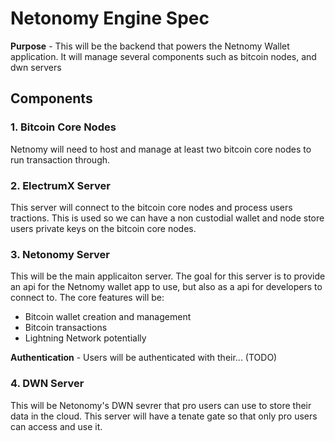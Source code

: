 # Netonomy Engine Spec

**Purpose** - This will be the backend that powers the Netnomy Wallet application. It will manage several components such as bitcoin nodes, and dwn servers

## Components

### 1. Bitcoin Core Nodes

Netnomy will need to host and manage at least two bitcoin core nodes to run transaction through.

### 2. ElectrumX Server

This server will connect to the bitcoin core nodes and process users tractions. This is used so we can have a non custodial wallet and node store users private keys on the bitcoin core nodes.

### 3. Netonomy Server

This will be the main applicaiton server. The goal for this server is to provide an api for the Netnomy wallet app to use, but also as a api for developers to connect to. The core features will be:

- Bitcoin wallet creation and management
- Bitcoin transactions
- Lightning Network potentially

**Authentication** - Users will be authenticated with their... (TODO)

### 4. DWN Server

This will be Netonomy's DWN sevrer that pro users can use to store their data in the cloud. This server will have a tenate gate so that only pro users can access and use it.
